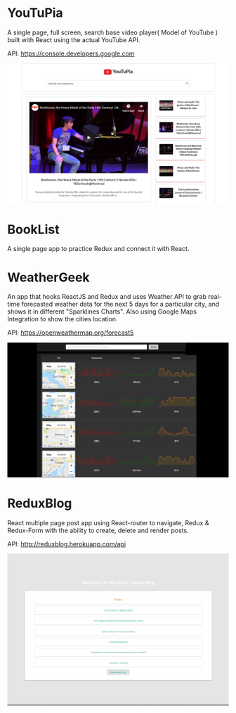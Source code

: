 # YouTuPia
A single page, full screen, search base video player( Model of YouTube ) built with React using the actual YouTube API.

API: https://console.developers.google.com 

![YouTuPia](https://github.com/zahrafalah/ReduxSimpleStarter/blob/master/YouTuPia.PNG)


# BookList
A single page app to practice Redux and connect it with React.

# WeatherGeek
An app that hooks ReactJS and Redux and uses Weather API to grab real-time forecasted weather data for the next 5 days for a particular city, and shows it in different "Sparklines Charts". Also using Google Maps Integration to show the cities location.

 API: https://openweathermap.org/forecast5

 ![WeatherGeek](https://github.com/zahrafalah/ReduxSimpleStarter/blob/master/WeatherGeek.PNG)

# ReduxBlog 

React multiple page post app using React-router to navigate, Redux & Redux-Form with the ability to create, delete and render posts.

 API: http://reduxblog.herokuapp.com/api

 ![ReduxBlog](https://github.com/zahrafalah/ReduxSimpleStarter/blob/master/2.PNG)
